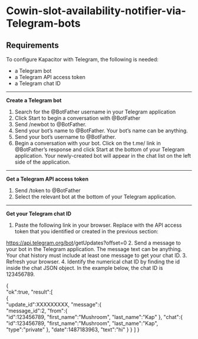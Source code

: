 # Cowin-slot-availability-notifier-via-Telegram-bots

## Requirements
To configure Kapacitor with Telegram, the following is needed:

- a Telegram bot
- a Telegram API access token
- a Telegram chat ID

***

**Create a Telegram bot**
1. Search for the @BotFather username in your Telegram application
2. Click Start to begin a conversation with @BotFather
3. Send /newbot to @BotFather.
4. Send your bot’s name to @BotFather. Your bot’s name can be anything.
5. Send your bot’s username to @BotFather.
6. Begin a conversation with your bot. Click on the t.me/<bot-username> link in @BotFather’s response and click Start at the bottom of your Telegram application. Your newly-created bot will appear in the chat list on the left side of the application.
  
***
  
**Get a Telegram API access token**
1. Send /token to @BotFather
2. Select the relevant bot at the bottom of your Telegram application.
  
***
  
**Get your Telegram chat ID**
1. Paste the following link in your browser. Replace <API-access-token> with the API access token that you identified or created in the previous section:

https://api.telegram.org/bot<API-access-token>/getUpdates?offset=0
2. Send a message to your bot in the Telegram application. The message text can be anything. Your chat history must include at least one message to get your chat ID.
3. Refresh your browser.
4. Identify the numerical chat ID by finding the id inside the chat JSON object. In the example below, the chat ID is 123456789.

{  
   "ok":true,
   "result":[  
      {  
         "update_id":XXXXXXXXX,
         "message":{  
            "message_id":2,
            "from":{  
               "id":123456789,
               "first_name":"Mushroom",
               "last_name":"Kap"
            },
            "chat":{  
               "id":123456789,
               "first_name":"Mushroom",
               "last_name":"Kap",
               "type":"private"
            },
            "date":1487183963,
            "text":"hi"
         }
      }
   ]
}
